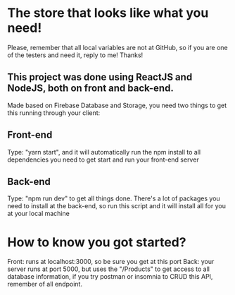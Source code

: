 # The store that looks like what you need!

Please, remember that all local variables are not at GitHub, so if you are one of the testers and need it, reply to me! Thanks!

## This project was done using ReactJS and NodeJS, both on front and back-end.

Made based on Firebase Database and Storage, you need two things to get this running through your client: 

## Front-end
Type: "yarn start", and it will automatically run the npm install to all dependencies you need to get start and run your front-end server

## Back-end
Type: "npm run dev" to get all things done. There's a lot of packages you need to install at the back-end, so run this script and it will install all for you at your local machine

# How to know you got started?

Front: runs at localhost:3000, so be sure you get at this port
Back: your server runs at port 5000, but uses the "/Products" to get access to all database information, if you try postman or insomnia to CRUD this API, remember of all endpoint.